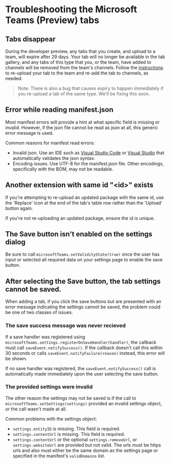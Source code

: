 # Troubleshooting the Microsoft Teams (Preview) tabs

## Tabs disappear

During the developer preview, any tabs that you create, and upload to a team, will expire after 29 days.  Your tab will no longer be available in the tab gallery, and any tabs of this type that you, or the team, have added to channels will be removed from the team's channels.  Follow the [instructions](createpackage.md) to re-upload your tab to the team and re-add the tab to channels, as needed.

> Note: There is also a bug that causes expiry to happen immediately if you re-upload a tab of the same type.  We'll be fixing this soon.       

## Error while reading manifest.json
Most manifest errors will provide a hint at what specific field is missing or invalid. However, if the json file cannot be read as json at all, this generic error message is used.

Common reasons for manifest read errors:

* Invalid json. Use an IDE such as [Visual Studio Code](https://code.visualstudio.com) or [Visual Studio](https://www.visualstudio.com/vs/) that automatically validates the json syntax.
* Encoding issues. Use UTF-8 for the manifest.json file. Other encodings, specifically with the BOM, may not be readable.

## Another extension with same id "&lt;id&gt;" exists
If you're attempting to re-upload an updated package with the same id, use the 'Replace' icon at the end of the tab's table row rather than the 'Upload' button again.

If you're not re-uploading an updated package, ensure the id is unique.

## The Save button isn't enabled on the settings dialog
Be sure to call `microsoftTeams.setValidityState(true)` once the user has input or selected all required data on your settings page to enable the save button.

## After selecting the Save button, the tab settings cannot be saved.
When adding a tab, if you click the save buttons but are presented with an error message indicating the settings cannot be saved, the problem could be one of two classes of issues.

### The save success message was never recieved
If a save handler was registered using `microsoftTeams.settings.registerOnSaveHandler(handler)`, the callback must call `saveEvent.notifySuccess()`. If the callback doesn't call this within 30 seconds or calls `saveEvent.notifyFailure(reason)` instead, this error will be shown.

If no save handler was registered, the `saveEvent.notifySuccess()` call is automatically made immediately upon the user selecting the save button.

### The provided settings were invalid
The other reason the settings may not be saved is if the call to `microsoftTeams.setSettings(settings)` provided an invalid settings object, or the call wasn't made at all.

Common problems with the settings object:

* `settings.entityID` is missing. This field is required.
* `settings.contentUrl` is missing. This field is required.
* `settings.contentUrl` or the optional `settings.removeUrl`, or `settings.websiteUrl` are provided but not valid. The urls must be https urls and also must either be the same domain as the settings page or specified in the manifest's `validDomains` list.
